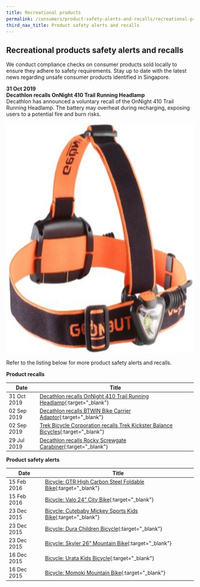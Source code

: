 ```yaml
---
title: Recreational products
permalink: /consumers/product-safety-alerts-and-recalls/recreational-products
third_nav_title: Product safety alerts and recalls
---
```

## Recreational products safety alerts and recalls
We conduct compliance checks on consumer products sold locally to ensure they adhere to safety requirements. Stay up to date with the latest news regarding unsafe consumer products identified in Singapore.

**31 Oct 2019**<br>
**Decathlon recalls OnNight 410 Trail Running Headlamp**<br>
Decathlon has announced a voluntary recall of the OnNight 410 Trail Running Headlamp. The battery may overheat during recharging, exposing users to a potential fire and burn risks.

<img src="/images/product-safety-alerts-and-recalls/recreational-products/onnight-410-trail-running-headlamp.png" alt="Decathlon running headlamp" style="width:729px;height:618px;"><br>

Refer to the listing below for more product safety alerts and recalls.

**Product recalls**

|Date|Title|
|---|---|
|31 Oct 2019|[Decathlon recalls OnNight 410 Trail Running Headlamp](/consumers/03-product-safety-alerts-and-recalls/recreational-products/recreational-products-recall-2019-10-31-decathlon-recalls-onnight-410-trail-running-headlamp.pdf){:target="_blank"}|
|02 Sep 2019|[Decathlon recalls BTWIN Bike Carrier Adaptor](/consumers/03-product-safety-alerts-and-recalls/recreational-products/recreational-products-recall-2019-09-02-decathlon-recalls-bttwin-bike-carrier-adaptor.pdf){:target="_blank"}|
|02 Sep 2019|[Trek Bicycle Corporation recalls Trek Kickster Balance Bicycles](/consumers/03-product-safety-alerts-and-recalls/recreational-products/recreational-products-recall-2019-09-02-trek-bicycle-corporation-recalls-trek-kickster-balance-bicycles.pdf){:target="_blank"}|
|29 Jul 2019|[Decathlon recalls Rocky Screwgate Carabiner](/consumers/03-product-safety-alerts-and-recalls/recreational-products/recreational-products-recall-2019-07-29-decathlon-recalls-rocky-screwgate-carabiner.pdf){:target="_blank"}|

**Product safety alerts**

|Date|Title|
|---|---|
|15 Feb 2016|[Bicycle: GTR High Carbon Steel Foldable Bike](/consumers/03-product-safety-alerts-and-recalls/recreational-products/recreational-products-alert-2016-02-15-gtr-high-carbon-steel-foldable-bike.pdf){:target="_blank"}|
|15 Feb 2016|[Bicycle: Valo 24” City Bike](/consumers/03-product-safety-alerts-and-recalls/recreational-products/recreational-products-alert-2016-02-15-valo-24-city-bike.pdf){:target="_blank"}|
|23 Dec 2015|[Bicycle: Cutebaby Mickey Sports Kids Bike](/consumers/03-product-safety-alerts-and-recalls/recreational-products/recreational-products-alert-2015-12-23-cutebaby-mickey-sports-kids-bike.pdf){:target="_blank"}|
|23 Dec 2015|[Bicycle: Dura Children Bicycle](/consumers/03-product-safety-alerts-and-recalls/recreational-products/recreational-products-alert-2015-12-23-dura-children-bicycle.pdf){:target="_blank"}|
|23 Dec 2015|[Bicycle: Skyler 26” Mountain Bike](/consumers/03-product-safety-alerts-and-recalls/recreational-products/recreational-products-alert-2015-12-23-skyler-26-mountain-bike.pdf){:target="_blank"}|
|16 Dec 2015|[Bicycle: Urata Kids Bicycle](/consumers/03-product-safety-alerts-and-recalls/recreational-products/recreational-products-alert-2015-12-16-urata-kids-bicycle.pdf){:target="_blank"}|
|16 Dec 2015|[Bicycle: Momoki Mountain Bike](/consumers/03-product-safety-alerts-and-recalls/recreational-products/recreational-products-alert-2015-12-16-momoki-mountain-bike.pdf){:target="_blank"}|












